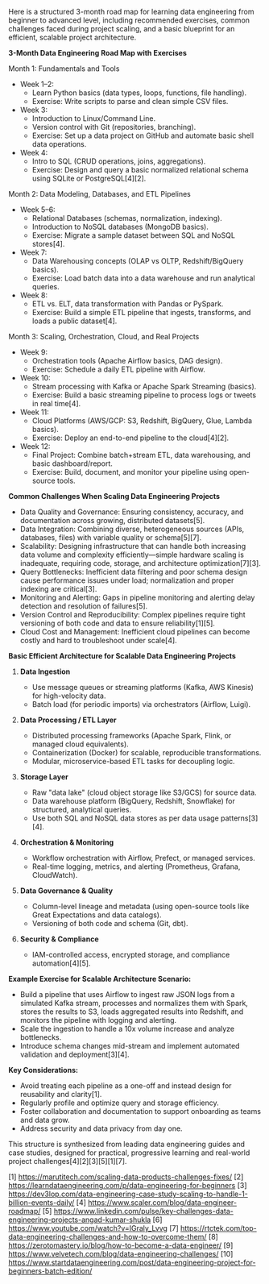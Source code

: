 Here is a structured 3-month road map for learning data engineering from beginner to advanced level, including recommended exercises, common challenges faced during project scaling, and a basic blueprint for an efficient, scalable project architecture.

**3-Month Data Engineering Road Map with Exercises**

Month 1: Fundamentals and Tools
- Week 1–2:
  - Learn Python basics (data types, loops, functions, file handling).
  - Exercise: Write scripts to parse and clean simple CSV files.
- Week 3:
  - Introduction to Linux/Command Line.
  - Version control with Git (repositories, branching).
  - Exercise: Set up a data project on GitHub and automate basic shell data operations.
- Week 4:
  - Intro to SQL (CRUD operations, joins, aggregations).
  - Exercise: Design and query a basic normalized relational schema using SQLite or PostgreSQL[4][2].

Month 2: Data Modeling, Databases, and ETL Pipelines
- Week 5–6:
  - Relational Databases (schemas, normalization, indexing).
  - Introduction to NoSQL databases (MongoDB basics).
  - Exercise: Migrate a sample dataset between SQL and NoSQL stores[4].
- Week 7:
  - Data Warehousing concepts (OLAP vs OLTP, Redshift/BigQuery basics).
  - Exercise: Load batch data into a data warehouse and run analytical queries.
- Week 8:
  - ETL vs. ELT, data transformation with Pandas or PySpark.
  - Exercise: Build a simple ETL pipeline that ingests, transforms, and loads a public dataset[4].

Month 3: Scaling, Orchestration, Cloud, and Real Projects
- Week 9:
  - Orchestration tools (Apache Airflow basics, DAG design).
  - Exercise: Schedule a daily ETL pipeline with Airflow.
- Week 10:
  - Stream processing with Kafka or Apache Spark Streaming (basics).
  - Exercise: Build a basic streaming pipeline to process logs or tweets in real time[4].
- Week 11:
  - Cloud Platforms (AWS/GCP: S3, Redshift, BigQuery, Glue, Lambda basics).
  - Exercise: Deploy an end-to-end pipeline to the cloud[4][2].
- Week 12:
  - Final Project: Combine batch+stream ETL, data warehousing, and basic dashboard/report.
  - Exercise: Build, document, and monitor your pipeline using open-source tools.

**Common Challenges When Scaling Data Engineering Projects**

- Data Quality and Governance: Ensuring consistency, accuracy, and documentation across growing, distributed datasets[5].
- Data Integration: Combining diverse, heterogeneous sources (APIs, databases, files) with variable quality or schema[5][7].
- Scalability: Designing infrastructure that can handle both increasing data volume and complexity efficiently—simple hardware scaling is inadequate, requiring code, storage, and architecture optimization[7][3].
- Query Bottlenecks: Inefficient data filtering and poor schema design cause performance issues under load; normalization and proper indexing are critical[3].
- Monitoring and Alerting: Gaps in pipeline monitoring and alerting delay detection and resolution of failures[5].
- Version Control and Reproducibility: Complex pipelines require tight versioning of both code and data to ensure reliability[1][5].
- Cloud Cost and Management: Inefficient cloud pipelines can become costly and hard to troubleshoot under scale[4].

**Basic Efficient Architecture for Scalable Data Engineering Projects**

1. **Data Ingestion**
   - Use message queues or streaming platforms (Kafka, AWS Kinesis) for high-velocity data.
   - Batch load (for periodic imports) via orchestrators (Airflow, Luigi).

2. **Data Processing / ETL Layer**
   - Distributed processing frameworks (Apache Spark, Flink, or managed cloud equivalents).
   - Containerization (Docker) for scalable, reproducible transformations.
   - Modular, microservice-based ETL tasks for decoupling logic.

3. **Storage Layer**
   - Raw "data lake" (cloud object storage like S3/GCS) for source data.
   - Data warehouse platform (BigQuery, Redshift, Snowflake) for structured, analytical queries.
   - Use both SQL and NoSQL data stores as per data usage patterns[3][4].

4. **Orchestration & Monitoring**
   - Workflow orchestration with Airflow, Prefect, or managed services.
   - Real-time logging, metrics, and alerting (Prometheus, Grafana, CloudWatch).

5. **Data Governance & Quality**
   - Column-level lineage and metadata (using open-source tools like Great Expectations and data catalogs).
   - Versioning of both code and schema (Git, dbt).

6. **Security & Compliance**
   - IAM-controlled access, encrypted storage, and compliance automation[4][5].

**Example Exercise for Scalable Architecture Scenario:**
- Build a pipeline that uses Airflow to ingest raw JSON logs from a simulated Kafka stream, processes and normalizes them with Spark, stores the results to S3, loads aggregated results into Redshift, and monitors the pipeline with logging and alerting.
- Scale the ingestion to handle a 10x volume increase and analyze bottlenecks.
- Introduce schema changes mid-stream and implement automated validation and deployment[3][4].

**Key Considerations:**
- Avoid treating each pipeline as a one-off and instead design for reusability and clarity[1].
- Regularly profile and optimize query and storage efficiency.
- Foster collaboration and documentation to support onboarding as teams and data grow.
- Address security and data privacy from day one.

This structure is synthesized from leading data engineering guides and case studies, designed for practical, progressive learning and real-world project challenges[4][2][3][5][1][7].

[1] https://marutitech.com/scaling-data-products-challenges-fixes/
[2] https://learndataengineering.com/p/data-engineering-for-beginners
[3] https://dev3lop.com/data-engineering-case-study-scaling-to-handle-1-billion-events-daily/
[4] https://www.scaler.com/blog/data-engineer-roadmap/
[5] https://www.linkedin.com/pulse/key-challenges-data-engineering-projects-angad-kumar-shukla
[6] https://www.youtube.com/watch?v=IGraly_Lvvg
[7] https://rtctek.com/top-data-engineering-challenges-and-how-to-overcome-them/
[8] https://zerotomastery.io/blog/how-to-become-a-data-engineer/
[9] https://www.velvetech.com/blog/data-engineering-challenges/
[10] https://www.startdataengineering.com/post/data-engineering-project-for-beginners-batch-edition/